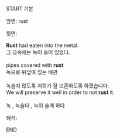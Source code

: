 START
기본

앞면:
rust


뒷면:
<div><strong>Rust</strong> had eaten into the metal. </div><div><div>그 금속에는 녹이 슬어 있었다.</div></div><div><br></div><div><div>pipes covered with <strong>rust</strong> </div><div><div>녹으로 뒤덮여 있는 배관</div></div></div><div><br></div><div><div><div>녹슬지 않도록 저희가 잘 보존하도록 하겠습니다.</div></div><div><div>We will preserve it well in order to not <strong>rust</strong> it.</div></div></div><div><br></div><div>녹 , 녹슬다 , 녹이 슬게 하다</div>


해석:

END